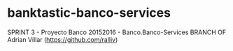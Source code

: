 # banktastic-banco-services
SPRINT 3 - Proyecto Banco 20152016 - Banco.Banco-Services
BRANCH OF Adrian Villar (https://github.com/ralliv)
